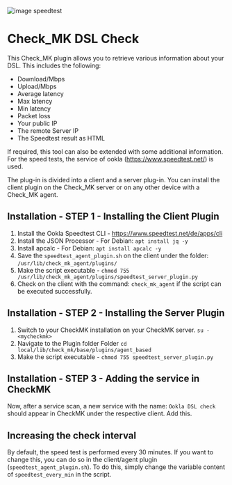 ![image speedtest](https://upload.wikimedia.org/wikipedia/commons/thumb/0/09/Speedtest.net_logo.svg/2560px-Speedtest.net_logo.svg.png)

# Check_MK DSL Check

This Check_MK plugin allows you to retrieve various information about your DSL. This includes the following:
- Download/Mbps
- Upload/Mbps
- Average latency
- Max latency
- Min latency
- Packet loss
- Your public IP
- The remote Server IP
- The Speedtest result as HTML

If required, this tool can also be extended with some additional information. For the speed tests, the service of ookla (https://www.speedtest.net/) is used.

The plug-in is divided into a client and a server plug-in. You can install the client plugin on the Check_MK server or on any other device with a Check_MK agent.

## Installation - STEP 1 - Installing the Client Plugin
1. Install the Ookla Speedtest CLI - https://www.speedtest.net/de/apps/cli
2. Install the JSON Processor - For Debian: `apt install jq -y`
3. Install apcalc - For Debian: `apt install apcalc -y`
4. Save the `speedtest_agent_plugin.sh` on the client under the folder: `/usr/lib/check_mk_agent/plugins/`
5. Make the script executable - `chmod 755 /usr/lib/check_mk_agent/plugins/speedtest_server_plugin.py`
6. Check on the client with the command: `check_mk_agent` if the script can be executed successfully. 

## Installation - STEP 2 - Installing the Server Plugin
1. Switch to your CheckMK installation on your CheckMK server. `su - <mycheckmk>`
2. Navigate to the Plugin folder Folder `cd local/lib/check_mk/base/plugins/agent_based`
3. Make the script executable - `chmod 755 speedtest_server_plugin.py`

## Installation - STEP 3 - Adding the service in CheckMK
Now, after a service scan, a new service with the name: `Ookla DSL check` should appear in CheckMK under the respective client. Add this.

## Increasing the check interval
By default, the speed test is performed every 30 minutes. If you want to change this, you can do so in the client/agent plugin (`speedtest_agent_plugin.sh`). To do this, simply change the variable content of `speedtest_every_min` in the script. 
